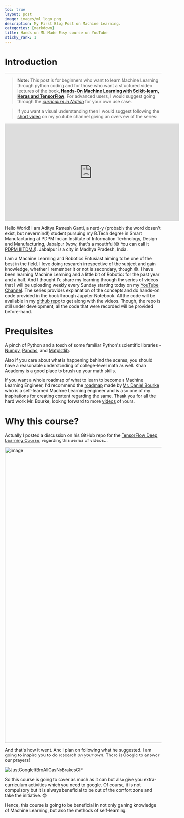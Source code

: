 ```yaml
---
toc: true
layout: post
image: images/ml_logo.png
description: My First Blog Post on Machine Learning.
categories: [markdown]
title: Hands on ML Made Easy course on YouTube
sticky_rank: 1
---
```



# Introduction
---

> **Note:** This post is for beginners who want to learn Machine Learning through python coding and for those who want a structured video lectures of the book, **[Hands-On Machine Learning with Scikit-learn, Keras and TensorFlow](https://www.oreilly.com/library/view/hands-on-machine-learning/9781492032632/)**. For advanced users, I would suggest going through the _[curriculum in Notion](https://rural-sapphire-cce.notion.site/O-Reilly-Hands-On-ML-Book-Curriculum-d6952ef1dd914ed19553a6235d0ee948)_ for your own use case.

> If you want a visual understanding then I would suggest following the [short video](https://youtu.be/S1F7gy-UK7I) on my youtube channel giving an overview of the series:

<iframe width="560" height="315" src="https://www.youtube.com/embed/S1F7gy-UK7I" title="YouTube video player" frameborder="0" allow="accelerometer; autoplay; clipboard-write; encrypted-media; gyroscope; picture-in-picture" allowfullscreen="allowfullscreen"> </iframe>

Hello World! I am Aditya Ramesh Ganti, a nerd-y (probably the word dosen't exist, but nevermind!) student pursuing my B.Tech degree in Smart Manufacturing at PDPM Indian Institute of Information Technology, Design and Manufacturing, Jabalpur (wow, that's a mouthful!😅 You can call it [PDPM IIITDMJ](https://www.iiitdmj.ac.in/)). Jabalpur is a city in Madhya Pradesh, India.

I am a Machine Learning and Robotics Entusiast aiming to be one of the best in the field. I love doing research irrespective of the subject and gain knowledge, whether I remember it or not is secondary, though 😅. I have been learning Machine Learning and a little bit of Robotics for the past year and a half. And I thought I'd share my learning through the series of videos that I will be uploading weekly every Sunday starting today on my [YouTube Channel](https://www.youtube.com/channel/UCXF74-jFED_EYHGuL5HxvGQ). The series provides explanation of the concepts and do hands-on code provided in the book through Jupyter Notebook. All the code will be available in my [github repo](https://github.com/ARGF0RCE/Hands-On-ML-Made-Easy) to get along with the videos. Though, the repo is still under development, all the code that were recorded will be provided before-hand.

# Prequisites

A pinch of Python and a touch of some familiar Python's scientific libraries - [Numpy](https://numpy.org), [Pandas](https://pandas.pydata.org/), and [Matplotlib](https://matplotlib.org).

Also if you care about what is happening behind the scenes, you should have a reasonable understanding of college-level math as well. Khan Academy is a good place to brush up your math skills.

If you want a whole roadmap of what to learn to become a Machine Learning Engineer, I'd recommend the [roadmap](https://whimsical.com/machine-learning-roadmap-2020-CA7f3ykvXpnJ9Az32vYXva) made by [Mr. Daniel Bourke](https://www.mrdbourke.com/) who is a self-learned Machine Learning engineer and is also one of my inspirations for creating content regarding the same. Thank you for all the hard work Mr. Bourke, looking forward to more [videos](https://www.youtube.com/channel/UCr8O8l5cCX85Oem1d18EezQ/videos) of yours.

# Why this course?

Actually I posted a discussion on his GitHub repo for the [TensorFlow Deep Learning Course](https://zerotomastery.io/courses/learn-tensorflow/), regarding this series of videos...

<img width="953" alt="image" src="https://user-images.githubusercontent.com/86123710/172115124-309a6ebf-d6b3-4198-8e7c-9f28ad2023e9.png">

And that's how it went. And I plan on following what he suggested. I am going to inspire you to do research *on your own*. There is Google to answer our prayers!

![JustGoogleItBroAllGasNoBrakesGIF](https://user-images.githubusercontent.com/86123710/172115467-23b0a3d5-a49d-4881-96a2-508e6861c26d.gif)

So this course is going to cover as much as it can but also give you extra-curriculum activities which you need to google. Of course, it is not compulsory but it is always beneficial to be out of the comfort zone and take the initiative. 😎

Hence, this course is going to be beneficial in not only gaining knowledge of Machine Learning, but also the methods of self-learning.
